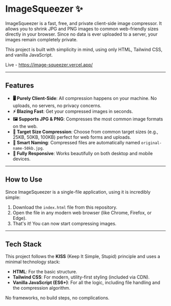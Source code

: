 # ImageSqueezer ✨

ImageSqueezer is a fast, free, and private client-side image compressor. It allows you to shrink JPG and PNG images to common web-friendly sizes directly in your browser. Since no data is ever uploaded to a server, your images remain completely private.

This project is built with simplicity in mind, using only HTML, Tailwind CSS, and vanilla JavaScript.

Live - https://image-squeezer.vercel.app/

***

## Features

-   **🖥️ Purely Client-Side**: All compression happens on your machine. No uploads, no servers, no privacy concerns.
-   **⚡ Blazing Fast**: Get your compressed images in seconds.
-   **🖼️ Supports JPG & PNG**: Compresses the most common image formats on the web.
-   **🎯 Target Size Compression**: Choose from common target sizes (e.g., 25KB, 50KB, 100KB) perfect for web forms and uploads.
-   **📝 Smart Naming**: Compressed files are automatically named `original-name-50kb.jpg`.
-   **📱 Fully Responsive**: Works beautifully on both desktop and mobile devices.

***

## How to Use

Since ImageSqueezer is a single-file application, using it is incredibly simple:

1.  Download the `index.html` file from this repository.
2.  Open the file in any modern web browser (like Chrome, Firefox, or Edge).
3.  That's it! You can now start compressing images.

***

## Tech Stack

This project follows the **KISS** (Keep It Simple, Stupid) principle and uses a minimal technology stack:

-   **HTML**: For the basic structure.
-   **Tailwind CSS**: For modern, utility-first styling (included via CDN).
-   **Vanilla JavaScript (ES6+)**: For all the logic, including file handling and the compression algorithm.

No frameworks, no build steps, no complications.
